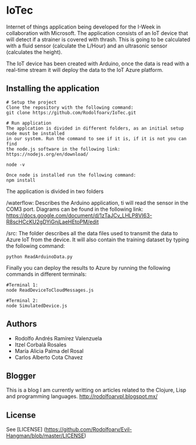 # IoTec

Internet of things application being developed for the I-Week in collaboration
with Microsoft. The application consists of an IoT device that will detect if
a strainer is covered with thrash. This is going to be calculated with a
fluid sensor (calculate the L/Hour) and an ultrasonic sensor (calculates the height).

The IoT device has been created with Arduino, once the data is read with a real-time
stream it will deploy the data to the IoT Azure platform.

## Installing the application
    # Setup the project
    Clone the repository with the following command:
    git clone https://github.com/Rodolfoarv/IoTec.git

    # Run application
    The applcation is divided in different folders, as an initial setup node must be installed
    in our system. Run the command to see if it is, if it is not you can find
    the node.js software in the following link: https://nodejs.org/en/download/

    node -v

    Once node is installed run the following command:
    npm install

The application is divided in two folders

/waterflow: Describes the Arduino application, ti will read the sensor in the COM3 port.
Diagrams can be found in the following link:
https://docs.google.com/document/d/1zTaJCv_LHLP8VI63-R8scHCcKU2gDYiGnjLaeHEtoPM/edit

/src: The folder describes all the data files used to transmit the data to Azure IoT
from the device. It will also contain the training dataset by typing the following command:

    python ReadArduinoData.py

Finally you can deploy the results to Azure by running the following commands in different
terminals:

    #Terminal 1:
    node ReadDeviceToCloudMessages.js

    #Terminal 2:
    node SimulatedDevice.js


## Authors

- Rodolfo Andrés Ramírez Valenzuela
- Itzel Corbalá Rosales
- María Alicia Palma del Rosal
- Carlos Alberto Cota Chavez


## Blogger

This is a blog I am currently writting on articles related to the Clojure, Lisp and programming languages.
http://rodolfoarvpl.blogspot.mx/

## License

See [LICENSE] (https://github.com/Rodolfoarv/Evil-Hangman/blob/master/LICENSE)
